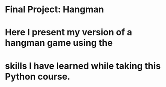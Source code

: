 # Final Project: Hangman

# Here I present my version of a hangman game using the
# skills I have learned while taking this Python course.

